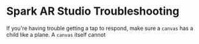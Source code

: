 # Spark AR Studio Troubleshooting

If you're having trouble getting a tap to respond, make sure a `canvas` has a child like a plane. A `canvas` itself cannot
